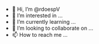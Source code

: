 - 👋 Hi, I’m @rdoespV
- 👀 I’m interested in ...
- 🌱 I’m currently learning ...
- 💞️ I’m looking to collaborate on ...
- 📫 How to reach me ...

<!---
rdoespV/rdoespV is a ✨ special ✨ repository because its `README.md` (this file) appears on your GitHub profile.
You can click the Preview link to take a look at your changes.
--->
